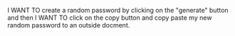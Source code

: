 I WANT TO create a random password by clicking on the "generate" button and then I WANT TO click on the copy button 
and copy paste my new random password to an outside docment.

<!---
3123MtOlympus/3123MtOlympus is a ✨ special ✨ repository because its `README.md` (this file) appears on your GitHub profile.
You can click the Preview link to take a look at your changes.
--->
